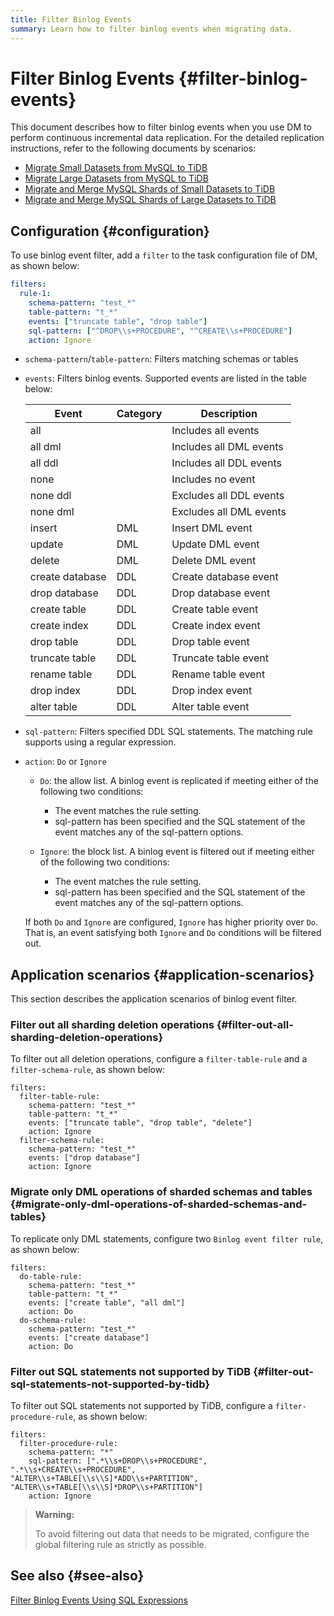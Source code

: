 ```yaml
---
title: Filter Binlog Events
summary: Learn how to filter binlog events when migrating data.
---
```


# Filter Binlog Events {#filter-binlog-events}

This document describes how to filter binlog events when you use DM to perform continuous incremental data replication. For the detailed replication instructions, refer to the following documents by scenarios:

-   [Migrate Small Datasets from MySQL to TiDB](/migrate-small-mysql-to-tidb.md)
-   [Migrate Large Datasets from MySQL to TiDB](/migrate-large-mysql-to-tidb.md)
-   [Migrate and Merge MySQL Shards of Small Datasets to TiDB](/migrate-small-mysql-shards-to-tidb.md)
-   [Migrate and Merge MySQL Shards of Large Datasets to TiDB](/migrate-large-mysql-shards-to-tidb.md)

## Configuration {#configuration}

To use binlog event filter, add a `filter` to the task configuration file of DM, as shown below:

```yaml
filters:
  rule-1:
    schema-pattern: "test_*"
    table-pattern: "t_*"
    events: ["truncate table", "drop table"]
    sql-pattern: ["^DROP\\s+PROCEDURE", "^CREATE\\s+PROCEDURE"]
    action: Ignore
```

-   `schema-pattern`/`table-pattern`: Filters matching schemas or tables

-   `events`: Filters binlog events. Supported events are listed in the table below:

    | Event           | Category | Description             |
    | --------------- | -------- | ----------------------- |
    | all             |          | Includes all events     |
    | all dml         |          | Includes all DML events |
    | all ddl         |          | Includes all DDL events |
    | none            |          | Includes no event       |
    | none ddl        |          | Excludes all DDL events |
    | none dml        |          | Excludes all DML events |
    | insert          | DML      | Insert DML event        |
    | update          | DML      | Update DML event        |
    | delete          | DML      | Delete DML event        |
    | create database | DDL      | Create database event   |
    | drop database   | DDL      | Drop database event     |
    | create table    | DDL      | Create table event      |
    | create index    | DDL      | Create index event      |
    | drop table      | DDL      | Drop table event        |
    | truncate table  | DDL      | Truncate table event    |
    | rename table    | DDL      | Rename table event      |
    | drop index      | DDL      | Drop index event        |
    | alter table     | DDL      | Alter table event       |

-   `sql-pattern`: Filters specified DDL SQL statements. The matching rule supports using a regular expression.

-   `action`: `Do` or `Ignore`

    -   `Do`: the allow list. A binlog event is replicated if meeting either of the following two conditions:

        -   The event matches the rule setting.
        -   sql-pattern has been specified and the SQL statement of the event matches any of the sql-pattern options.

    -   `Ignore`: the block list. A binlog event is filtered out if meeting either of the following two conditions:

        -   The event matches the rule setting.
        -   sql-pattern has been specified and the SQL statement of the event matches any of the sql-pattern options.

    If both `Do` and `Ignore` are configured, `Ignore` has higher priority over `Do`. That is, an event satisfying both `Ignore` and `Do` conditions will be filtered out.

## Application scenarios {#application-scenarios}

This section describes the application scenarios of binlog event filter.

### Filter out all sharding deletion operations {#filter-out-all-sharding-deletion-operations}

To filter out all deletion operations, configure a `filter-table-rule` and a `filter-schema-rule`, as shown below:

    filters:
      filter-table-rule:
        schema-pattern: "test_*"
        table-pattern: "t_*"
        events: ["truncate table", "drop table", "delete"]
        action: Ignore
      filter-schema-rule:
        schema-pattern: "test_*"
        events: ["drop database"]
        action: Ignore

### Migrate only DML operations of sharded schemas and tables {#migrate-only-dml-operations-of-sharded-schemas-and-tables}

To replicate only DML statements, configure two `Binlog event filter rule`, as shown below:

    filters:
      do-table-rule:
        schema-pattern: "test_*"
        table-pattern: "t_*"
        events: ["create table", "all dml"]
        action: Do
      do-schema-rule:
        schema-pattern: "test_*"
        events: ["create database"]
        action: Do

### Filter out SQL statements not supported by TiDB {#filter-out-sql-statements-not-supported-by-tidb}

To filter out SQL statements not supported by TiDB, configure a `filter-procedure-rule`, as shown below:

    filters:
      filter-procedure-rule:
        schema-pattern: "*"
        sql-pattern: [".*\\s+DROP\\s+PROCEDURE", ".*\\s+CREATE\\s+PROCEDURE", "ALTER\\s+TABLE[\\s\\S]*ADD\\s+PARTITION", "ALTER\\s+TABLE[\\s\\S]*DROP\\s+PARTITION"]
        action: Ignore

> **Warning:**
>
> To avoid filtering out data that needs to be migrated, configure the global filtering rule as strictly as possible.

## See also {#see-also}

[Filter Binlog Events Using SQL Expressions](/filter-dml-event.md)
